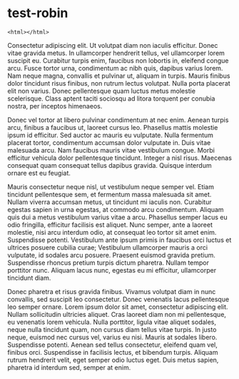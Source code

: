 # test-robin

```
<html></html>
```

Consectetur adipiscing elit. Ut volutpat diam non iaculis efficitur. Donec vitae gravida metus. In ullamcorper hendrerit tellus, vel ullamcorper lorem suscipit eu. Curabitur turpis enim, faucibus non lobortis in, eleifend congue arcu. Fusce tortor urna, condimentum ac nibh quis, dapibus varius lorem. Nam neque magna, convallis et pulvinar ut, aliquam in turpis. Mauris finibus dolor tincidunt risus finibus, non rutrum lectus volutpat. Nulla porta placerat elit non varius. Donec pellentesque quam luctus metus molestie scelerisque. Class aptent taciti sociosqu ad litora torquent per conubia nostra, per inceptos himenaeos.

Donec vel tortor at libero pulvinar condimentum at nec enim. Aenean turpis arcu, finibus a faucibus ut, laoreet cursus leo. Phasellus mattis molestie ipsum id efficitur. Sed auctor ac mauris eu vulputate. Nulla fermentum placerat tortor, condimentum accumsan dolor vulputate in. Duis vitae malesuada arcu. Nam faucibus mauris vitae vestibulum congue. Morbi efficitur vehicula dolor pellentesque tincidunt. Integer a nisl risus. Maecenas consequat quam consequat tellus dapibus gravida. Quisque interdum ornare est eu feugiat.

Mauris consectetur neque nisl, ut vestibulum neque semper vel. Etiam tincidunt pellentesque sem, et fermentum massa malesuada sit amet. Nullam viverra accumsan metus, ut tincidunt mi iaculis non. Curabitur egestas sapien in urna egestas, at commodo arcu condimentum. Aliquam quis dui a metus vestibulum varius vitae a arcu. Phasellus semper lacus eu odio fringilla, efficitur facilisis est aliquet. Nunc semper, ante a laoreet molestie, nisi arcu interdum odio, at consequat leo tortor sit amet enim. Suspendisse potenti. Vestibulum ante ipsum primis in faucibus orci luctus et ultrices posuere cubilia curae; Vestibulum ullamcorper mauris a orci vulputate, id sodales arcu posuere. Praesent euismod gravida pretium. Suspendisse rhoncus pretium turpis dictum pharetra. Nullam tempor porttitor nunc. Aliquam lacus nunc, egestas eu mi efficitur, ullamcorper tincidunt diam.

Donec pharetra et risus gravida finibus. Vivamus volutpat diam in nunc convallis, sed suscipit leo consectetur. Donec venenatis lacus pellentesque leo semper ornare. Lorem ipsum dolor sit amet, consectetur adipiscing elit. Nullam sollicitudin ultricies aliquet. Cras laoreet diam non mi pellentesque, eu venenatis lorem vehicula. Nulla porttitor, ligula vitae aliquet sodales, neque nulla tincidunt quam, non cursus diam tellus vitae turpis. In justo neque, euismod nec cursus vel, varius eu nisi. Mauris at sodales libero. Suspendisse potenti. Aenean sed tellus consectetur, eleifend quam vel, finibus orci. Suspendisse in facilisis lectus, et bibendum turpis. Aliquam rutrum hendrerit velit, eget semper odio luctus eget. Duis metus sapien, pharetra id interdum sed, semper at enim.

